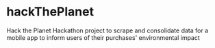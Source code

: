 # hackThePlanet
Hack the Planet Hackathon project to scrape and consolidate data for a mobile app to inform users of their purchases' environmental impact
